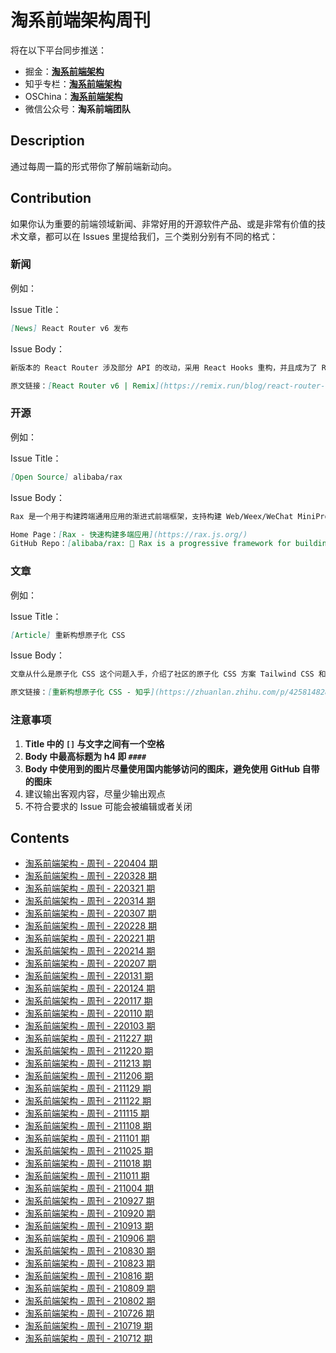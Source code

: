 # 淘系前端架构周刊

将在以下平台同步推送：

- 掘金：**[淘系前端架构](https://juejin.cn/user/184373684218014)**
- 知乎专栏：**[淘系前端架构](https://www.zhihu.com/column/c_1397881000215527424)**
- OSChina：**[淘系前端架构](https://my.oschina.net/u/5309225)**
- 微信公众号：**淘系前端团队**

## Description

通过每周一篇的形式带你了解前端新动向。

## Contribution

如果你认为重要的前端领域新闻、非常好用的开源软件产品、或是非常有价值的技术文章，都可以在 Issues 里提给我们，三个类别分别有不同的格式：

### 新闻

例如：

Issue Title：

```md
[News] React Router v6 发布
```

Issue Body：

```md
新版本的 React Router 涉及部分 API 的改动，采用 React Hooks 重构，并且成为了 Remix 框架的核心部分。

原文链接：[React Router v6 | Remix](https://remix.run/blog/react-router-v6)
```

### 开源

例如：

Issue Title：

```md
[Open Source] alibaba/rax
```

Issue Body：

```md
Rax 是一个用于构建跨端通用应用的渐进式前端框架，支持构建 Web/Weex/WeChat MiniProgram/Alibaba MiniApp 等。

Home Page：[Rax - 快速构建多端应用](https://rax.js.org/)
GitHub Repo：[alibaba/rax: 🐰 Rax is a progressive framework for building universal application. https://rax.js.org](https://github.com/alibaba/rax)
```

### 文章

例如：

Issue Title：

```md
[Article] 重新构想原子化 CSS
```

Issue Body：

```md
文章从什么是原子化 CSS 这个问题入手，介绍了社区的原子化 CSS 方案 Tailwind CSS 和 Windi CSS 的原理，同时分析了社区原子化 CSS 方案的存在的问题，对社区方案进行了改进，推出了自己的原子化 CSS 方案 UnoCSS，非常值得学习！

原文链接：[重新构想原子化 CSS - 知乎](https://zhuanlan.zhihu.com/p/425814828)
```

### 注意事项

1. **Title 中的 `[]` 与文字之间有一个空格**
2. **Body 中最高标题为 h4 即 `####`**
3. **Body 中使用到的图片尽量使用国内能够访问的图床，避免使用 GitHub 自带的图床**
4. 建议输出客观内容，尽量少输出观点
5. 不符合要求的 Issue 可能会被编辑或者关闭

## Contents

- [淘系前端架构 - 周刊 - 220404 期](weekly/Weekly%2020220404.md)
- [淘系前端架构 - 周刊 - 220328 期](weekly/Weekly%2020220328.md)
- [淘系前端架构 - 周刊 - 220321 期](weekly/Weekly%2020220321.md)
- [淘系前端架构 - 周刊 - 220314 期](weekly/Weekly%2020220314.md)
- [淘系前端架构 - 周刊 - 220307 期](weekly/Weekly%2020220307.md)
- [淘系前端架构 - 周刊 - 220228 期](weekly/Weekly%2020220228.md)
- [淘系前端架构 - 周刊 - 220221 期](weekly/Weekly%2020220221.md)
- [淘系前端架构 - 周刊 - 220214 期](weekly/Weekly%2020220214.md)
- [淘系前端架构 - 周刊 - 220207 期](weekly/Weekly%2020220207.md)
- [淘系前端架构 - 周刊 - 220131 期](weekly/Weekly%2020220131.md)
- [淘系前端架构 - 周刊 - 220124 期](weekly/Weekly%2020220124.md)
- [淘系前端架构 - 周刊 - 220117 期](weekly/Weekly%2020220117.md)
- [淘系前端架构 - 周刊 - 220110 期](weekly/Weekly%2020220110.md)
- [淘系前端架构 - 周刊 - 220103 期](weekly/Weekly%2020220103.md)
- [淘系前端架构 - 周刊 - 211227 期](weekly/Weekly%2020211227.md)
- [淘系前端架构 - 周刊 - 211220 期](weekly/Weekly%2020211220.md)
- [淘系前端架构 - 周刊 - 211213 期](weekly/Weekly%2020211213.md)
- [淘系前端架构 - 周刊 - 211206 期](weekly/Weekly%2020211206.md)
- [淘系前端架构 - 周刊 - 211129 期](weekly/Weekly%2020211129.md)
- [淘系前端架构 - 周刊 - 211122 期](weekly/Weekly%2020211122.md)
- [淘系前端架构 - 周刊 - 211115 期](weekly/Weekly%2020211115.md)
- [淘系前端架构 - 周刊 - 211108 期](weekly/Weekly%2020211108.md)
- [淘系前端架构 - 周刊 - 211101 期](weekly/Weekly%2020211101.md)
- [淘系前端架构 - 周刊 - 211025 期](weekly/Weekly%2020211025.md)
- [淘系前端架构 - 周刊 - 211018 期](weekly/Weekly%2020211018.md)
- [淘系前端架构 - 周刊 - 211011 期](weekly/Weekly%2020211011.md)
- [淘系前端架构 - 周刊 - 211004 期](weekly/Weekly%2020211004.md)
- [淘系前端架构 - 周刊 - 210927 期](weekly/Weekly%2020210927.md)
- [淘系前端架构 - 周刊 - 210920 期](weekly/Weekly%2020210920.md)
- [淘系前端架构 - 周刊 - 210913 期](weekly/Weekly%2020210913.md)
- [淘系前端架构 - 周刊 - 210906 期](weekly/Weekly%2020210906.md)
- [淘系前端架构 - 周刊 - 210830 期](weekly/Weekly%2020210830.md)
- [淘系前端架构 - 周刊 - 210823 期](weekly/Weekly%2020210823.md)
- [淘系前端架构 - 周刊 - 210816 期](weekly/Weekly%2020210816.md)
- [淘系前端架构 - 周刊 - 210809 期](weekly/Weekly%2020210809.md)
- [淘系前端架构 - 周刊 - 210802 期](weekly/Weekly%2020210802.md)
- [淘系前端架构 - 周刊 - 210726 期](weekly/Weekly%2020210726.md)
- [淘系前端架构 - 周刊 - 210719 期](weekly/Weekly%2020210719.md)
- [淘系前端架构 - 周刊 - 210712 期](weekly/Weekly%2020210712.md)
